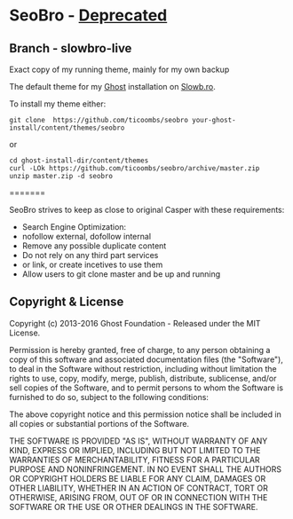 # SeoBro - [Deprecated](https://blog.slowb.ro/seobro-ghost-theme-deprecation/)

## Branch - slowbro-live

Exact copy of my running theme, mainly for my own backup

The default theme for my [Ghost](http://github.com/tryghost/ghost/) installation on [Slowb.ro](https://blog.slowb.ro).

To install my theme either:

```
git clone  https://github.com/ticoombs/seobro your-ghost-install/content/themes/seobro
```

or

```
cd ghost-install-dir/content/themes
curl -LOk https://github.com/ticoombs/seobro/archive/master.zip
unzip master.zip -d seobro

```

=======

SeoBro strives to keep as close to original Casper with these requirements:

- Search Engine Optimization:
 - nofollow external, dofollow internal
 - Remove any possible duplicate content
- Do not rely on any third part services
 - or link, or create incetives to use them
- Allow users to git clone master and be up and running


## Copyright & License

Copyright (c) 2013-2016 Ghost Foundation - Released under the MIT License.

Permission is hereby granted, free of charge, to any person obtaining a copy of this software and associated documentation files (the "Software"), to deal in the Software without restriction, including without limitation the rights to use, copy, modify, merge, publish, distribute, sublicense, and/or sell copies of the Software, and to permit persons to whom the Software is furnished to do so, subject to the following conditions:

The above copyright notice and this permission notice shall be included in all copies or substantial portions of the Software.

THE SOFTWARE IS PROVIDED "AS IS", WITHOUT WARRANTY OF ANY KIND, EXPRESS OR IMPLIED, INCLUDING BUT NOT LIMITED TO THE WARRANTIES OF MERCHANTABILITY, FITNESS FOR A PARTICULAR PURPOSE AND
NONINFRINGEMENT. IN NO EVENT SHALL THE AUTHORS OR COPYRIGHT HOLDERS BE LIABLE FOR ANY CLAIM, DAMAGES OR OTHER LIABILITY, WHETHER IN AN ACTION OF CONTRACT, TORT OR OTHERWISE, ARISING FROM, OUT OF OR IN CONNECTION WITH THE SOFTWARE OR THE USE OR OTHER DEALINGS IN THE SOFTWARE.
